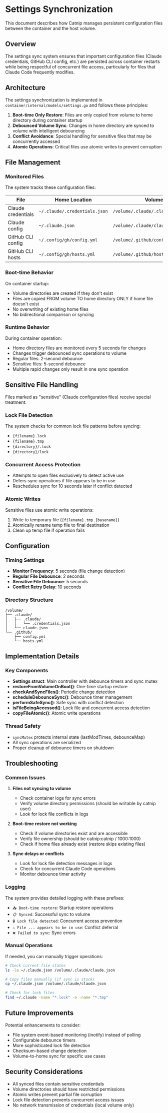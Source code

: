 # Settings Synchronization

This document describes how Catnip manages persistent configuration files between the container and the host volume.

## Overview

The settings sync system ensures that important configuration files (Claude credentials, GitHub CLI config, etc.) are persisted across container restarts while being respectful of concurrent file access, particularly for files that Claude Code frequently modifies.

## Architecture

The settings synchronization is implemented in `container/internal/models/settings.go` and follows these principles:

1. **Boot-time Only Restore**: Files are only copied from volume to home directory during container startup
2. **Debounced Volume Sync**: Changes in home directory are synced to volume with intelligent debouncing
3. **Conflict Avoidance**: Special handling for sensitive files that may be concurrently accessed
4. **Atomic Operations**: Critical files use atomic writes to prevent corruption

## File Management

### Monitored Files

The system tracks these configuration files:

| File | Home Location | Volume Location | Sensitive |
|------|---------------|-----------------|-----------|
| Claude credentials | `~/.claude/.credentials.json` | `/volume/.claude/.claude/.credentials.json` | ✅ |
| Claude config | `~/.claude.json` | `/volume/.claude/claude.json` | ✅ |
| GitHub CLI config | `~/.config/gh/config.yml` | `/volume/.github/config.yml` | ❌ |
| GitHub CLI hosts | `~/.config/gh/hosts.yml` | `/volume/.github/hosts.yml` | ❌ |

### Boot-time Behavior

On container startup:
- Volume directories are created if they don't exist
- Files are copied FROM volume TO home directory ONLY if home file doesn't exist
- No overwriting of existing home files
- No bidirectional comparison or syncing

### Runtime Behavior

During container operation:
- Home directory files are monitored every 5 seconds for changes
- Changes trigger debounced sync operations to volume
- Regular files: 2-second debounce
- Sensitive files: 5-second debounce
- Multiple rapid changes only result in one sync operation

## Sensitive File Handling

Files marked as "sensitive" (Claude configuration files) receive special treatment:

### Lock File Detection
The system checks for common lock file patterns before syncing:
- `{filename}.lock`
- `{filename}.tmp`
- `{directory}/.lock`
- `{directory}/lock`

### Concurrent Access Protection
- Attempts to open files exclusively to detect active use
- Defers sync operations if file appears to be in use
- Reschedules sync for 10 seconds later if conflict detected

### Atomic Writes
Sensitive files use atomic write operations:
1. Write to temporary file (`{filename}.tmp.{basename}`)
2. Atomically rename temp file to final destination
3. Clean up temp file if operation fails

## Configuration

### Timing Settings
- **Monitor Frequency**: 5 seconds (file change detection)
- **Regular File Debounce**: 2 seconds
- **Sensitive File Debounce**: 5 seconds  
- **Conflict Retry Delay**: 10 seconds

### Directory Structure
```
/volume/
├── .claude/
│   ├── .claude/
│   │   └── .credentials.json
│   └── claude.json
└── .github/
    ├── config.yml
    └── hosts.yml
```

## Implementation Details

### Key Components

- **Settings struct**: Main controller with debounce timers and sync mutex
- **restoreFromVolumeOnBoot()**: One-time startup restore
- **checkAndSyncFiles()**: Periodic change detection
- **scheduleDebounceSync()**: Debounce timer management
- **performSafeSync()**: Safe sync with conflict detection
- **isFileBeingAccessed()**: Lock file and concurrent access detection
- **copyFileAtomic()**: Atomic write operations

### Thread Safety
- `syncMutex` protects internal state (lastModTimes, debounceMap)
- All sync operations are serialized
- Proper cleanup of debounce timers on shutdown

## Troubleshooting

### Common Issues

1. **Files not syncing to volume**
   - Check container logs for sync errors
   - Verify volume directory permissions (should be writable by catnip user)
   - Look for lock file conflicts in logs

2. **Boot-time restore not working**
   - Check if volume directories exist and are accessible
   - Verify file ownership (should be catnip:catnip / 1000:1000)
   - Check if home files already exist (restore skips existing files)

3. **Sync delays or conflicts**
   - Look for lock file detection messages in logs
   - Check for concurrent Claude Code operations
   - Monitor debounce timer activity

### Logging

The system provides detailed logging with these prefixes:
- `📥 Boot-time restore`: Startup restore operations
- `📋 Synced`: Successful sync to volume
- `🔒 Lock file detected`: Concurrent access prevention
- `⚠️ File ... appears to be in use`: Conflict deferral
- `❌ Failed to sync`: Sync errors

### Manual Operations

If needed, you can manually trigger operations:

```bash
# Check current file states
ls -la ~/.claude.json /volume/.claude/claude.json

# Copy files manually (if sync is stuck)
cp ~/.claude.json /volume/.claude/claude.json

# Check for lock files
find ~/.claude -name "*.lock" -o -name "*.tmp"
```

## Future Improvements

Potential enhancements to consider:
- File system event-based monitoring (inotify) instead of polling
- Configurable debounce timers
- More sophisticated lock file detection
- Checksum-based change detection
- Volume-to-home sync for specific use cases

## Security Considerations

- All synced files contain sensitive credentials
- Volume directories should have restricted permissions
- Atomic writes prevent partial file corruption
- Lock file detection prevents concurrent access issues
- No network transmission of credentials (local volume only)